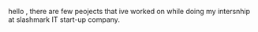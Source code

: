 hello , there are few peojects that ive worked on while doing my intersnhip at slashmark IT start-up company.
